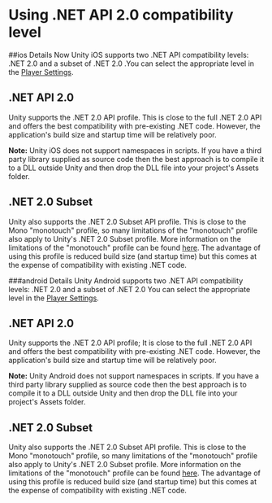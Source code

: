 Using .NET API 2.0 compatibility level
======================================

<a id="iOS"></a>

##ios Details
Now Unity iOS supports two .NET API compatibility levels: .NET 2.0 and a subset of .NET 2.0 .You can select the appropriate level in the [Player Settings](class-PlayerSettings.html).

.NET API 2.0
------------

Unity supports the <span class=component>.NET 2.0</span> API profile. This is close to the full .NET 2.0 API and offers the best compatibility with pre-existing .NET code.  However, the application's build size and startup time will be relatively poor.

__Note:__ Unity iOS does not support namespaces in scripts. If you have a third party library supplied as source code then the best approach is to compile it to a DLL outside Unity and then drop the DLL file into your project's Assets folder.

.NET 2.0 Subset
---------------

Unity also supports the <span class=component>.NET 2.0 Subset</span> API profile. This is close to the Mono "monotouch" profile, so many limitations of the "monotouch" profile also apply to Unity's .NET 2.0 Subset profile. More information on the limitations of the "monotouch" profile can be found [here](http://monotouch.net/Documentation/Limitations.html). The advantage of using this profile is reduced build size (and startup time) but this comes at the expense of compatibility with existing .NET code.

<a id="Android"></a>

###android Details
Unity Android supports two .NET API compatibility levels: .NET 2.0 and a subset of .NET 2.0 You can select the appropriate level in the [Player Settings](class-PlayerSettings.html).

.NET API 2.0
------------

Unity supports the <span class=component>.NET 2.0</span> API profile; It is close to the full .NET 2.0 API and offers the best compatibility with pre-existing .NET code. However, the application's build size and startup time will be relatively poor.

__Note:__ Unity Android does not support namespaces in scripts. If you have a third party library supplied as source code then the best approach is to compile it to a DLL outside Unity and then drop the DLL file into your project's Assets folder.

.NET 2.0 Subset
---------------

Unity also supports the <span class=component>.NET 2.0 Subset</span> API profile. This is close to the Mono "monotouch" profile, so many limitations of the "monotouch" profile also apply to Unity's .NET 2.0 Subset profile. More information on the limitations of the "monotouch" profile can be found [here](http://monotouch.net/Documentation/Limitations.html). The advantage of using this profile is reduced build size (and startup time) but this comes at the expense of compatibility with existing .NET code.
